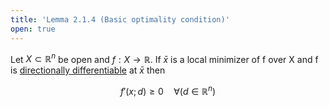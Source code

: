 ```yaml
---
title: 'Lemma 2.1.4 (Basic optimality condition)'
open: true
---
```


Let $X\subset\mathbb R^n$ be open and $f:X\to\mathbb R$. If $\bar x$
is a local minimizer of f over X and f is [directionally
differentiable](#nonlinear-optimization/directional-derivative) at
$\bar x$ then

$$
f'(x;d)\geq 0\quad\forall(d\in\mathbb R^n)
$$
